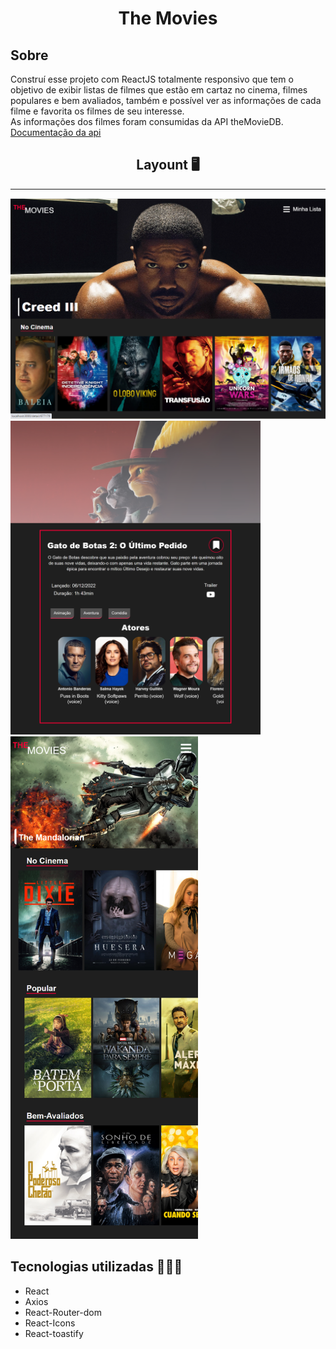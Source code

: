 
<h1 align="center">The Movies</h1>

## Sobre
Construí esse projeto com ReactJS totalmente responsivo que tem o objetivo de exibir listas de filmes que estão em cartaz no cinema, filmes populares e bem avaliados, também e possível ver as informações de cada filme e favorita os filmes de seu interesse. <br>
As informações dos filmes foram consumidas da API theMovieDB.<br>
[Documentação da api](https://www.themoviedb.org/documentation/api?language=pt-BR)


<h2 align="center">Layount 🖥️</h2>
<hr>

<img width="600" src="./src/assets/home.png">
<img width="400" src="./src/assets/detail.png">

<img width="300" src="./src/assets/mobile.png">



## Tecnologias utilizadas 👨🏻‍💻
- React
- Axios
- React-Router-dom
- React-Icons
- React-toastify